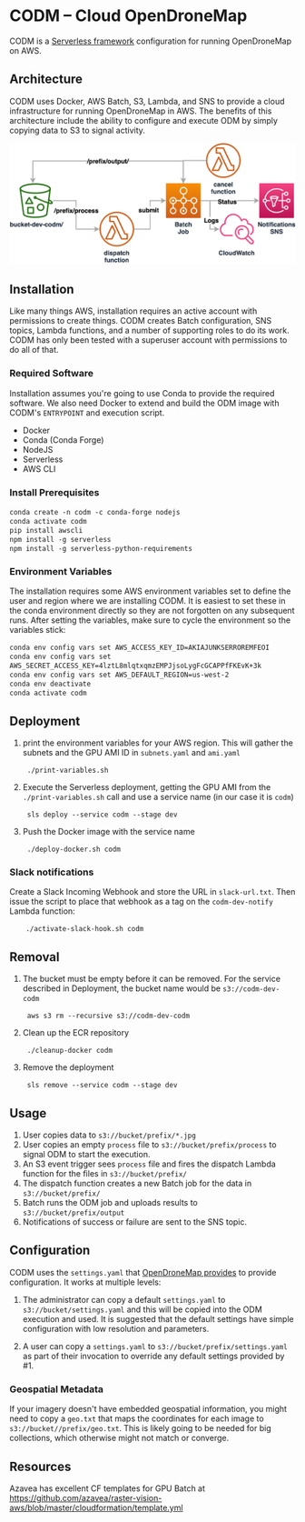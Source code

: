 # CODM – Cloud OpenDroneMap

CODM is a [Serverless framework](https://www.serverless.com/) configuration for
running OpenDroneMap on AWS.


## Architecture

CODM uses Docker, AWS Batch, S3, Lambda, and SNS to provide a cloud infrastructure
for running OpenDroneMap in AWS. The benefits of this architecture include the ability
to configure and execute ODM by simply copying data to S3 to signal activity.

![CODM Diagram](/images/codm-diagram.png)

## Installation

Like many things AWS, installation requires an active account with permissions to create
things. CODM creates Batch configuration, SNS topics, Lambda functions, and a number
of supporting roles to do its work. CODM has only been tested with a superuser account
with permissions to do all of that.


### Required Software

Installation assumes you're going to use Conda to provide the required software. We
also need Docker to extend and build the ODM image with CODM's ``ENTRYPOINT`` and
execution script.

* Docker
* Conda (Conda Forge)
* NodeJS
* Serverless
* AWS CLI


### Install Prerequisites

    conda create -n codm -c conda-forge nodejs
    conda activate codm
    pip install awscli
    npm install -g serverless
    npm install -g serverless-python-requirements

### Environment Variables

The installation requires some AWS environment variables set to define the
user and region where we are installing CODM. It is easiest to set these
in the conda environment directly so they are not forgotten on any subsequent
runs. After setting the variables, make sure to cycle the environment so the
variables stick:

    conda env config vars set AWS_ACCESS_KEY_ID=AKIAJUNKSERROREMFEOI
    conda env config vars set AWS_SECRET_ACCESS_KEY=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
    conda env config vars set AWS_DEFAULT_REGION=us-west-2
    conda env deactivate
    conda activate codm


## Deployment

1. print the environment variables for your AWS region. This will gather the subnets and the GPU AMI ID in ``subnets.yaml`` and ``ami.yaml``

        ./print-variables.sh


2. Execute the Serverless deployment, getting the GPU AMI from the ``./print-variables.sh`` call and use a service name (in our case it is ``codm``)

        sls deploy --service codm --stage dev

3. Push the Docker image with the service name

        ./deploy-docker.sh codm

### Slack notifications

Create a Slack Incoming Webhook and store the URL in ``slack-url.txt``. Then
issue the script to place that webhook as a tag on the `codm-dev-notify` Lambda
function:

        ./activate-slack-hook.sh codm




## Removal

1. The bucket must be empty before it can be removed. For the service described in Deployment,
   the bucket name would be ``s3://codm-dev-codm``

        aws s3 rm --recursive s3://codm-dev-codm

2. Clean up the ECR repository

        ./cleanup-docker codm

3. Remove the deployment

        sls remove --service codm --stage dev

## Usage

1. User copies data to ``s3://bucket/prefix/*.jpg``
2. User copies an empty ``process`` file to ``s3://bucket/prefix/process`` to
   signal ODM to start the execution.
3. An S3 event trigger sees ``process`` file and fires the dispatch
   Lambda function for the files in ``s3://bucket/prefix/``
4. The dispatch function creates a new Batch job for the data
   in ``s3://bucket/prefix/``
5. Batch runs the ODM job and uploads results to ``s3://bucket/prefix/output``
6. Notifications of success or failure are sent to the SNS topic.


## Configuration

CODM uses the ``settings.yaml`` that [OpenDroneMap provides](https://github.com/OpenDroneMap/ODM/blob/master/settings.yaml) to provide configuration. It works at multiple levels:

1. The administrator can copy a default ``settings.yaml`` to ``s3://bucket/settings.yaml``
   and this will be copied into the ODM execution and used. It is suggested that
   the default settings have simple configuration with low resolution and parameters.

2. A user can copy a ``settings.yaml`` to ``s3://bucket/prefix/settings.yaml`` as
   part of their invocation to override any default settings provided by #1.

### Geospatial Metadata

If your imagery doesn't have embedded geospatial information, you might need to
copy a ``geo.txt`` that maps the coordinates for each image to
``s3://bucket//prefix/geo.txt``. This is likely going to be needed for big
collections, which otherwise might not match or converge.


## Resources

Azavea has excellent CF templates for GPU Batch at https://github.com/azavea/raster-vision-aws/blob/master/cloudformation/template.yml


